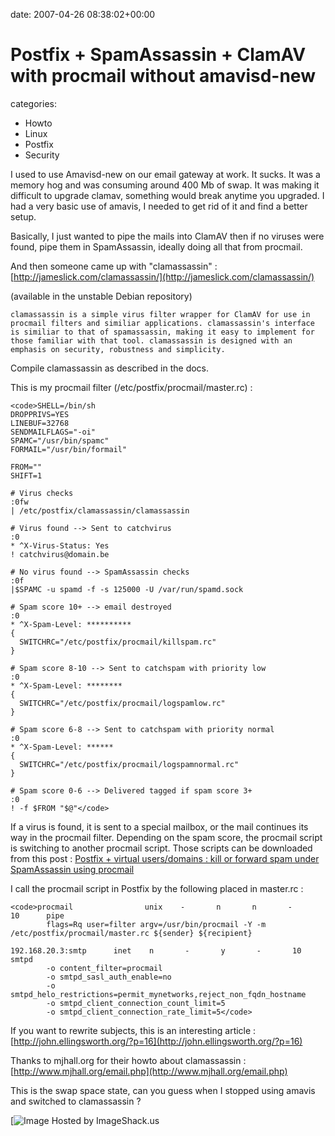 


date: 2007-04-26 08:38:02+00:00


# Postfix + SpamAssassin + ClamAV with procmail without amavisd-new

categories:
- Howto
- Linux
- Postfix
- Security


I used to use Amavisd-new on our email gateway at work. It sucks. It was a memory hog and was consuming around 400 Mb of swap. It was making it difficult to upgrade clamav, something would break anytime you upgraded. I had a very basic use of amavis, I needed to get rid of it and find a better setup.

Basically, I just wanted to pipe the mails into ClamAV then if no viruses were found, pipe them in SpamAssassin, ideally doing all that from procmail. 

And then someone came up with "clamassassin" : [http://jameslick.com/clamassassin/](http://jameslick.com/clamassassin/)

(available in the unstable Debian repository)

`clamassassin is a simple virus filter wrapper for ClamAV for use in procmail filters and similiar applications. clamassassin's interface is similiar to that of spamassassin, making it easy to implement for those familiar with that tool. clamassassin is designed with an emphasis on security, robustness and simplicity. `

Compile clamassassin as described in the docs.

This is my procmail filter (/etc/postfix/procmail/master.rc) :

    
    <code>SHELL=/bin/sh
    DROPPRIVS=YES
    LINEBUF=32768
    SENDMAILFLAGS="-oi"
    SPAMC="/usr/bin/spamc"
    FORMAIL="/usr/bin/formail"
    
    FROM=""
    SHIFT=1
    
    # Virus checks
    :0fw
    | /etc/postfix/clamassassin/clamassassin
    
    # Virus found --> Sent to catchvirus
    :0
    * ^X-Virus-Status: Yes
    ! catchvirus@domain.be
    
    # No virus found --> SpamAssassin checks
    :0f
    |$SPAMC -u spamd -f -s 125000 -U /var/run/spamd.sock
    
    # Spam score 10+ --> email destroyed
    :0
    * ^X-Spam-Level: **********
    {
      SWITCHRC="/etc/postfix/procmail/killspam.rc"
    }
    
    # Spam score 8-10 --> Sent to catchspam with priority low
    :0
    * ^X-Spam-Level: ********
    {
      SWITCHRC="/etc/postfix/procmail/logspamlow.rc"
    }
    
    # Spam score 6-8 --> Sent to catchspam with priority normal
    :0
    * ^X-Spam-Level: ******
    {
      SWITCHRC="/etc/postfix/procmail/logspamnormal.rc"
    }
    
    # Spam score 0-6 --> Delivered tagged if spam score 3+
    :0
    ! -f $FROM "$@"</code>



If a virus is found, it is sent to a special mailbox, or the mail continues its way in the procmail filter. Depending on the spam score, the procmail script is switching to another procmail script. Those scripts can be downloaded from this post : [Postfix + virtual users/domains : kill or forward spam under SpamAssassin using procmail](http://blog.wains.be/post/postfix-virtual-users-and-domains-kill-spam-under-spamassassin-using-procmail/)

I call the procmail script in Postfix by the following placed in master.rc :

    
    <code>procmail                unix    -       n       n       -       10      pipe
            flags=Rq user=filter argv=/usr/bin/procmail -Y -m /etc/postfix/procmail/master.rc ${sender} ${recipient}
    
    192.168.20.3:smtp      inet    n       -       y       -       10      smtpd
            -o content_filter=procmail
            -o smtpd_sasl_auth_enable=no
            -o smtpd_helo_restrictions=permit_mynetworks,reject_non_fqdn_hostname
            -o smtpd_client_connection_count_limit=5
            -o smtpd_client_connection_rate_limit=5</code>



If you want to rewrite subjects, this is an interesting article :
[http://john.ellingsworth.org/?p=16](http://john.ellingsworth.org/?p=16)

Thanks to mjhall.org for their howto about clamassassin : [http://www.mjhall.org/email.php](http://www.mjhall.org/email.php)

This is the swap space state, can you guess when I stopped using amavis and switched to clamassassin ? 

[![Image Hosted by ImageShack.us](https://blog.wains.be/library/images/00-imageshack.jpg)

